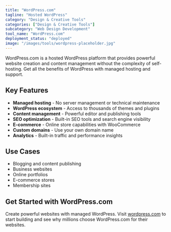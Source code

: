 ```yaml
---
title: "WordPress.com"
tagline: "Hosted WordPress"
category: "Design & Creative Tools"
categories: ["Design & Creative Tools"]
subcategory: "Web Design Development"
tool_name: "WordPress.com"
deployment_status: "deployed"
image: "/images/tools/wordpress-placeholder.jpg"
---
```

WordPress.com is a hosted WordPress platform that provides powerful website creation and content management without the complexity of self-hosting. Get all the benefits of WordPress with managed hosting and support.

## Key Features

- **Managed hosting** - No server management or technical maintenance
- **WordPress ecosystem** - Access to thousands of themes and plugins
- **Content management** - Powerful editor and publishing tools
- **SEO optimization** - Built-in SEO tools and search engine visibility
- **E-commerce** - Online store capabilities with WooCommerce
- **Custom domains** - Use your own domain name
- **Analytics** - Built-in traffic and performance insights

## Use Cases

- Blogging and content publishing
- Business websites
- Online portfolios
- E-commerce stores
- Membership sites

## Get Started with WordPress.com

Create powerful websites with managed WordPress. Visit [wordpress.com](https://wordpress.com) to start building and see why millions choose WordPress.com for their websites.